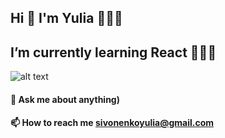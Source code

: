 ## Hi 👋 I'm Yulia 🙋🏻‍♀️
## I’m currently learning React 👩🏻‍💻
![alt text](https://github.com/saadeghi/saadeghi/raw/master/dino.gif)	
#### 💬 Ask me about anything)
#### 📫 How to reach me sivonenkoyulia@gmail.com

